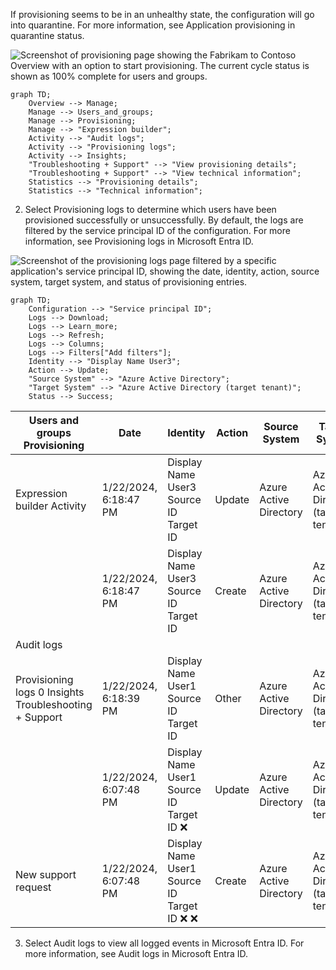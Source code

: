 If provisioning seems to be in an unhealthy state, the configuration will go into quarantine. For more information, see Application provisioning in quarantine status.

![Screenshot of provisioning page showing the Fabrikam to Contoso Overview with an option to start provisioning. The current cycle status is shown as 100% complete for users and groups.](figures/0)

```mermaid
graph TD;
    Overview --> Manage;
    Manage --> Users_and_groups;
    Manage --> Provisioning;
    Manage --> "Expression builder";
    Activity --> "Audit logs";
    Activity --> "Provisioning logs";
    Activity --> Insights;
    "Troubleshooting + Support" --> "View provisioning details";
    "Troubleshooting + Support" --> "View technical information";
    Statistics --> "Provisioning details";
    Statistics --> "Technical information";
```

2. Select Provisioning logs to determine which users have been provisioned successfully or unsuccessfully. By default, the logs are filtered by the service principal ID of the configuration. For more information, see Provisioning logs in Microsoft Entra ID.

![Screenshot of the provisioning logs page filtered by a specific application's service principal ID, showing the date, identity, action, source system, target system, and status of provisioning entries.](figures/1)

```mermaid
graph TD;
    Configuration --> "Service principal ID";
    Logs --> Download;
    Logs --> Learn_more;
    Logs --> Refresh;
    Logs --> Columns;
    Logs --> Filters["Add filters"];
    Identity --> "Display Name User3";
    Action --> Update;
    "Source System" --> "Azure Active Directory";
    "Target System" --> "Azure Active Directory (target tenant)";
    Status --> Success;
```

| Users and groups Provisioning | Date | Identity | Action | Source System | Target System | Status |
| - | - | - | - | - | - | - |
| Expression builder Activity | 1/22/2024, 6:18:47 PM | Display Name User3 Source ID Target ID | Update | Azure Active Directory | Azure Active Directory (target tenant) | Success |
|| 1/22/2024, 6:18:47 PM | Display Name User3 Source ID Target ID | Create | Azure Active Directory | Azure Active Directory (target tenant) | Success |
| Audit logs |||||||
| Provisioning logs 0 Insights Troubleshooting + Support | 1/22/2024, 6:18:39 PM | Display Name User1 Source ID Target ID | Other | Azure Active Directory | Azure Active Directory (target tenant) | Skipped |
|| 1/22/2024, 6:07:48 PM | Display Name User1 Source ID Target ID ❌ | Update | Azure Active Directory | Azure Active Directory (target tenant) | Success + |
| New support request | 1/22/2024, 6:07:48 PM | Display Name User1 Source ID Target ID ❌ ❌ | Create | Azure Active Directory | Azure Active Directory (target tenant) | Success |

3. Select Audit logs to view all logged events in Microsoft Entra ID. For more information, see Audit logs in Microsoft Entra ID.
